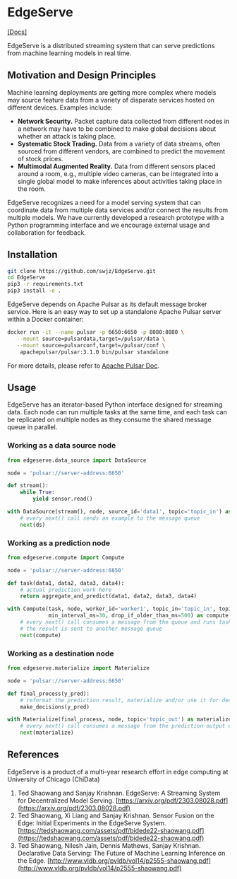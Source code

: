 # EdgeServe
[[Docs]](https://docs.edgeserve.org/)

EdgeServe is a distributed streaming system that can serve predictions from machine learning models in real time.

## Motivation and Design Principles
Machine learning deployments are getting more complex where models may source feature data from a variety of disparate services hosted on different devices. Examples include:
- **Network Security.** Packet capture data collected from different nodes in a network may have to be combined to make global decisions about whether an attack is taking place.
- **Systematic Stock Trading.** Data from a variety of data streams, often sourced from different vendors, are combined to predict the movement of stock prices. 
- **Multimodal Augmented Reality.** Data from different sensors placed around a room, e.g., multiple video cameras, can be integrated into a single global model to make inferences about activities taking place in the room.

EdgeServe recognizes a need for a model serving system that can coordinate data from multiple data services and/or connect the results from multiple models. We have currently developed a research prototype with a Python programming interface and we encourage external usage and collaboration for feedback. 

## Installation
```bash
git clone https://github.com/swjz/EdgeServe.git
cd EdgeServe
pip3 -r requirements.txt
pip3 install -e .
```

EdgeServe depends on Apache Pulsar as its default message broker service. Here is an easy way to set up a standalone Apache Pulsar server within a Docker container:
```bash
docker run -it --name pulsar -p 6650:6650 -p 8080:8080 \
   --mount source=pulsardata,target=/pulsar/data \
   --mount source=pulsarconf,target=/pulsar/conf \
    apachepulsar/pulsar:3.1.0 bin/pulsar standalone
```
For more details, please refer to [Apache Pulsar Doc](https://pulsar.apache.org/docs/2.11.x/getting-started-docker/).

## Usage
EdgeServe has an iterator-based Python interface designed for streaming data.
Each node can run multiple tasks at the same time, and each task can be replicated on multiple nodes as they consume the shared message queue in parallel.
### Working as a data source node
```python
from edgeserve.data_source import DataSource

node = 'pulsar://server-address:6650'

def stream():
    while True:
        yield sensor.read()

with DataSource(stream(), node, source_id='data1', topic='topic_in') as ds:
    # every next() call sends an example to the message queue
    next(ds)
```

### Working as a prediction node
```python
from edgeserve.compute import Compute

node = 'pulsar://server-address:6650'

def task(data1, data2, data3, data4):
    # actual prediction work here
    return aggregate_and_predict(data1, data2, data3, data4)

with Compute(task, node, worker_id='worker1', topic_in='topic_in', topic_out='topic_out',\
             min_interval_ms=30, drop_if_older_than_ms=500) as compute:
    # every next() call consumes a message from the queue and runs task() on it
    # the result is sent to another message queue
    next(compute)
```

### Working as a destination node
```python
from edgeserve.materialize import Materialize

node = 'pulsar://server-address:6650'

def final_process(y_pred):
    # reformat the prediction result, materialize and/or use it for decision making
    make_decisions(y_pred)

with Materialize(final_process, node, topic='topic_out') as materialize:
    # every next() call consumes a message from the prediction output queue and runs final_process() on it
    next(materialize)
```

## References
EdgeServe is a product of a multi-year research effort in edge computing at University of Chicago (ChiData)

1. Ted Shaowang and Sanjay Krishnan. EdgeServe: A Streaming System for Decentralized Model Serving. [https://arxiv.org/pdf/2303.08028.pdf](https://arxiv.org/pdf/2303.08028.pdf)
2. Ted Shaowang, Xi Liang and Sanjay Krishnan. Sensor Fusion on the Edge: Initial Experiments in the EdgeServe System. [https://tedshaowang.com/assets/pdf/bidede22-shaowang.pdf](https://tedshaowang.com/assets/pdf/bidede22-shaowang.pdf)
3. Ted Shaowang, Nilesh Jain, Dennis Mathews, Sanjay Krishnan. Declarative Data Serving: The Future of Machine Learning Inference on the Edge. [http://www.vldb.org/pvldb/vol14/p2555-shaowang.pdf](http://www.vldb.org/pvldb/vol14/p2555-shaowang.pdf)
